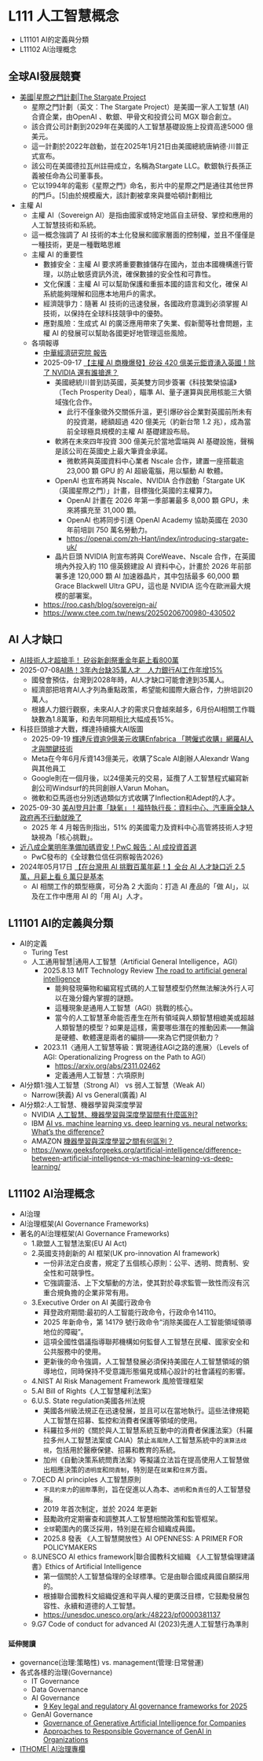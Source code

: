 # L111 人工智慧概念
- L11101 AI的定義與分類
- L11102 AI治理概念

## 全球AI發展競賽
- [美國|星際之門計劃|The Stargate Project](https://zh.wikipedia.org/zh-tw/%E6%98%9F%E9%99%85%E4%B9%8B%E9%97%A8%E8%AE%A1%E5%88%92)
  - 星際之門計劃（英文：The Stargate Project）是美國一家人工智慧 (AI) 合資企業，由OpenAI 、軟銀、甲骨文和投資公司 MGX 聯合創立。
  - 該合資公司計劃到2029年在美國的人工智慧基礎設施上投資高達5000 億美元。
  - 這一計劃於2022年啟動，並在2025年1月21日由美國總統唐納德·川普正式宣布。
  - 該公司在美國德拉瓦州註冊成立，名稱為Stargate LLC。軟銀執行長孫正義被任命為公司董事長。
  - 它以1994年的電影《星際之門》命名，影片中的星際之門是通往其他世界的門戶。[5]由於規模龐大，該計劃被拿來與曼哈頓計劃相比 
- 主權 AI
  - 主權 AI（Sovereign AI）是指由國家或特定地區自主研發、掌控和應用的人工智慧技術和系統。
  - 這一概念強調了 AI 技術的本土化發展和國家層面的控制權，並且不僅僅是一種技術，更是一種戰略思維
  - 主權 AI 的重要性
    - 數據安全：主權 AI 要求將重要數據儲存在國內，並由本國機構進行管理，以防止敏感資訊外流，確保數據的安全性和可靠性。
    - 文化保護：主權 AI 可以幫助保護和重振本國的語言和文化，確保 AI 系統能夠理解和回應本地用戶的需求。
    - 經濟競爭力：隨著 AI 技術的迅速發展，各國政府意識到必須掌握 AI 技術，以保持在全球科技競爭中的優勢。
    - 應對風險：生成式 AI 的廣泛應用帶來了失業、假新聞等社會問題，主權 AI 的發展可以幫助各國更好地管理這些風險。
  - 各項報導
    - [中華經濟研究院 報告](https://www.bing.com/ck/a?!&&p=e5cb4fb499b1a4bbe8b6c9a8aaad76892e6bfdc6c7831b6b7c60ecdd3fdd265dJmltdHM9MTc1OTM2MzIwMA&ptn=3&ver=2&hsh=4&fclid=116d6d72-2210-6655-20dc-783a230067ce&psq=%e4%b8%bb%e6%ac%8aAI&u=a1aHR0cHM6Ly93d3cuY2llci5lZHUudHcvc2l0ZS9jaWVyL3B1YmxpYy9kYXRhL05PMjE1LTA4NC0wODktJUU1JTlDJThCJUU5JTlBJTlCJUU3JUI2JTkzJUU2JUJGJTlGLSVFNSVCQiU5NiVFNiU5OCU4RSVFOCVCQyU5RCVFNiVCNCVBQSVFNSVCMCU4OSVFNiVCNyVCMy0lRTUlOTAlODQlRTUlOUMlOEIlRTclOTklQkMlRTUlQjElOTUlRTQlQjglQkIlRTYlQUMlOEFBSSVFNyVBRCU5NiVFNyU5NSVBNSVFNSVCMCU4RCVFNiU4OCU5MSVFNSU5QyU4QiVFNyU5QSU4NCVFNSU5NSU5RiVFNyVBNCVCQS5wZGY)
    - 2025-09-17 [【主權 AI 商機爆發】矽谷 420 億美元鉅資湧入英國！除了 NVIDIA 還有誰搶進？](https://techorange.com/2025/09/17/ai-uk-us-agree-42-billion-tech-pact/)
      - 美國總統川普到訪英國，英美雙方同步簽署《科技繁榮協議》（Tech Prosperity Deal），瞄準 AI、量子運算與民用核能三大領域強化合作。
        - 此行不僅象徵外交關係升溫，更引爆矽谷企業對英國前所未有的投資潮，總額超過 420 億美元（約新台幣 1.2 兆），成為當前全球極具規模的主權 AI 基礎建設布局。
      - 軟將在未來四年投資 300 億美元於當地雲端與 AI 基礎設施，聲稱是該公司在英國史上最大筆資金承諾。
        - 微軟將與英國資料中心業者 Nscale 合作，建置一座搭載逾 23,000 顆 GPU 的 AI 超級電腦，用以驅動 AI 軟體。
      - OpenAI 也宣布將與 Nscale、NVIDIA 合作啟動「Stargate UK（英國星際之門）」計畫，目標強化英國的主權算力。
        - OpenAI 計畫在 2026 年第一季部署最多 8,000 顆 GPU，未來將擴充至 31,000 顆。
        - OpenAI 也將同步引進 OpenAI Academy 協助英國在 2030 年前培訓 750 萬名勞動力。
        - https://openai.com/zh-Hant/index/introducing-stargate-uk/
      - 晶片巨頭 NVIDIA 則宣布將與 CoreWeave、Nscale 合作，在英國境內外投入約 110 億英鎊建設 AI 資料中心，計畫於 2026 年前部署多達 120,000 顆 AI 加速器晶片，其中包括最多 60,000 顆 Grace Blackwell Ultra GPU，這也是 NVIDIA 迄今在歐洲最大規模的部署案。
    - https://roo.cash/blog/sovereign-ai/
    - https://www.ctee.com.tw/news/20250206700980-430502

## AI 人才缺口
- [AI技術人才超搶手！ 矽谷新創祭重金年薪上看800萬](https://tw.news.yahoo.com/ai%E6%8A%80%E8%A1%93%E4%BA%BA%E6%89%8D%E8%B6%85%E6%90%B6%E6%89%8B-%E7%9F%BD%E8%B0%B7%E6%96%B0%E5%89%B5%E7%A5%AD%E9%87%8D%E9%87%91%E5%B9%B4%E8%96%AA%E4%B8%8A%E7%9C%8B800%E8%90%AC-071709319.html)
- 2025-07-08[AI熱！3年內台缺35萬人才　人力銀行AI工作年增15%](https://www.nownews.com/news/6704443)
  - 國發會預估，台灣到2028年時，AI人才缺口可能會達到35萬人。
  - 經濟部把培育AI人才列為重點政策，希望能和國際大廠合作，力拚培訓20萬人。
  - 根據人力銀行觀察，未來AI人才的需求只會越來越多，6月份AI相關工作職缺數為1.8萬筆，和去年同期相比大幅成長15%。 
- 科技巨頭搶才大戰，輝達持續擴大AI版圖
  - 2025-09-19 [輝達斥資逾9億美元收購Enfabrica 「聘僱式收購」網羅AI人才與關鍵技術](https://www.technice.com.tw/issues/semicon/192607/)
  - Meta在今年6月斥資143億美元，收購了Scale AI創辦人Alexandr Wang與其他員工
  - Google則在一個月後，以24億美元的交易，延攬了人工智慧程式編寫新創公司Windsurf的共同創辦人Varun Mohan。
  - 微軟和亞馬遜也分別透過類似方式收購了Inflection和Adept的人才。
- 2025-09-30 [美AI登月計畫「缺氧」！福特執行長：資料中心、汽車廠全缺人 政府再不行動就晚了](https://news.cnyes.com/news/id/6172869)
  - 2025 年 4 月報告則指出，51% 的美國電力及資料中心高管將技術人才短缺視為「核心挑戰」。 
- [近八成企業明年準備加碼資安！PwC 報告：AI 成投資首選](https://money.udn.com/money/story/5612/9045742)
  - PwC發布的《全球數位信任洞察報告2026》 
- 2024年05月17日 [【在台灣用 AI 挑戰百萬年薪！】全台 AI 人才缺口近 2.5 萬，月薪上看 6 萬只是基本](https://today.line.me/tw/v3/article/9m9yJJg)
  - AI 相關工作的類型極廣，可分為 2 大面向：打造 AI 產品的「做 AI」，以及在工作中應用 AI 的「用 AI」人才。

## L11101 AI的定義與分類
- AI的定義
  - Turing Test
  - 人工通用智慧|通用人工智慧（Artificial General Intelligence，AGI）
    - 2025.8.13 MIT Technology Review [The road to artificial general intelligence](https://www.technologyreview.com/2025/08/13/1121479/the-road-to-artificial-general-intelligence/)
      - 能夠發現藥物和編寫程式碼的人工智慧模型仍然無法解決外行人可以在幾分鐘內掌握的謎題。
      - 這種現象是通用人工智慧（AGI）挑戰的核心。
      - 當今的人工智慧革命能否產生在所有領域與人類智慧相媲美或超越人類智慧的模型？如果是這樣，需要哪些潛在的推動因素——無論是硬體、軟體還是兩者的編排——來為它們提供動力？ 
    - 2023.11〈通用人工智慧等級：實現通往AGI之路的進展〉（Levels of AGI: Operationalizing Progress on the Path to AGI）
      - https://arxiv.org/abs/2311.02462
      - 定義通用人工智慧：六項原則
- AI分類1:強人工智慧（Strong AI） vs  弱人工智慧（Weak AI）
  - Narrow(狹義) AI vs General(廣義) AI 
- AI分類2:人工智慧、機器學習與深度學習
  - NVIDIA [人工智慧、機器學習與深度學習間有什麼區別?](https://blogs.nvidia.com.tw/blog/whats-difference-artificial-intelligence-machine-learning-deep-learning-ai/)
  - IBM [AI vs. machine learning vs. deep learning vs. neural networks: What’s the difference?](https://www.ibm.com/think/topics/ai-vs-machine-learning-vs-deep-learning-vs-neural-networks)
  - AMAZON [機器學習與深度學習之間有何區別？](https://aws.amazon.com/tw/compare/the-difference-between-machine-learning-and-deep-learning/)
  - https://www.geeksforgeeks.org/artificial-intelligence/difference-between-artificial-intelligence-vs-machine-learning-vs-deep-learning/
## L11102 AI治理概念
- AI治理
- AI治理框架(AI Governance Frameworks)
- 著名的AI治理框架(AI Governance Frameworks)
  - 1.歐盟人工智慧法案(EU AI Act)
  - 2.英國支持創新的 AI 框架(UK pro-innovation AI framework)
    - 一份非法定白皮書，規定了五個核心原則：公平、透明、問責制、安全性和可競爭性。
    - 它強調靈活、上下文驅動的方法，使其對於尋求監管一致性而沒有沉重合規負擔的企業非常有用。
  - 3.Executive Order on AI 美國行政命令
    - 拜登政府期間:最初的人工智能行政命令，行政命令14110。
    - 2025 年新命令，第 14179 號行政命令“消除美國在人工智能領域領導地位的障礙”。
    - 這項全國性倡議指導聯邦機構如何監督人工智慧在民權、國家安全和公共服務中的使用。
    - 更新後的命令強調，人工智慧發展必須保持美國在人工智慧領域的領導地位，同時保持不受意識形態偏見或精心設計的社會議程的影響。
  - 4.NIST AI Risk Management Framework 風險管理框架
  - 5.AI Bill of Rights《人工智慧權利法案》
  - 6.U.S. State regulation美國各州法規
    - 美國各州級法規正在迅速發展，並且可以在當地執行。這些法律規範人工智慧在招募、監控和消費者保護等領域的使用。
    - 科羅拉多州的《關於與人工智慧系統互動中的消費者保護法案》（科羅拉多州人工智慧法案或 CAIA）禁止`高風險`人工智慧系統中的`演算法歧視`，包括用於醫療保健、招募和教育的系統。
    - 加州《自動決策系統問責法案》等擬議立法旨在提高使用人工智慧做出相應決策的`透明度`和`問責制`，特別是在`就業`和`住房`方面。 
  - 7.OECD AI principles 人工智慧原則
    - `不具約束力`的`國際`準則，旨在促進以人為本、`透明`和`負責任`的人工智慧發展。
    - 2019 年首次制定，並於 2024 年更新
    - 鼓勵政府定期審查和調整其人工智慧相關政策和監管框架。
    - `全球`範圍內的廣泛採用，特別是在經合組織成員國。
    - 2025.8 發表 《人工智慧開放性》AI OPENNESS: A PRIMER FOR  POLICYMAKERS
  - 8.UNESCO AI ethics framework|聯合國教科文組織 《人工智慧倫理建議書》Ethics of Artificial Intelligence
    - 第一個關於人工智慧倫理的全球標準。它是由聯合國成員國自願採用的。
    - 根據聯合國教科文組織促進和平與人權的更廣泛目標，它鼓勵發展包容性、永續和道德的人工智慧。
    - https://unesdoc.unesco.org/ark:/48223/pf0000381137
  - 9.G7 Code of conduct for advanced AI (2023)先進人工智慧行為準則

#### 延伸閱讀
- governance(治理:策略性) vs. management(管理:日常營運)
- 各式各樣的治理(Governance)
  - IT Governance
  - Data Governance
  - AI Governance
    - [9 Key legal and regulatory AI governance frameworks for 2025](https://www.ai21.com/knowledge/ai-governance-frameworks/) 
  - GenAI Governance
    - [Governance of Generative Artificial Intelligence for Companies](https://arxiv.org/abs/2403.08802)
    - [Approaches to Responsible Governance of GenAI in Organizations](https://arxiv.org/abs/2504.17044)
- [ITHOME| AI治理專欄](https://www.ithome.com.tw/tags/ai%E6%B2%BB%E7%90%86)
